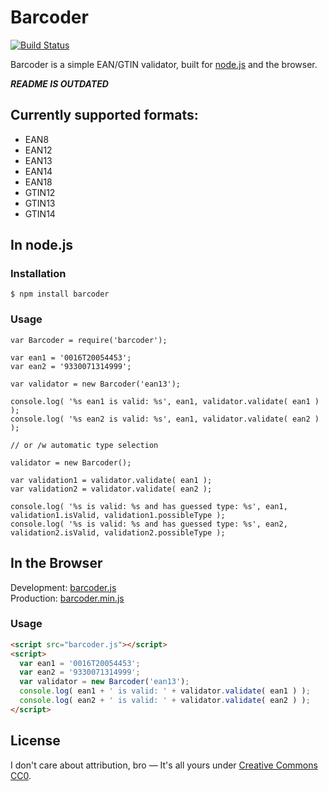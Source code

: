 # Barcoder

[![Build Status](https://travis-ci.org/dominiklessel/node-barcoder.svg?branch=master)](https://travis-ci.org/dominiklessel/node-barcoder)

Barcoder is a simple EAN/GTIN validator, built for [node.js](http://nodejs.org) and the browser.

***README IS OUTDATED***

## Currently supported formats:

- EAN8
- EAN12
- EAN13
- EAN14
- EAN18
- GTIN12
- GTIN13
- GTIN14

## In node.js

### Installation

```
$ npm install barcoder
```

### Usage

```
var Barcoder = require('barcoder');

var ean1 = '0016T20054453';
var ean2 = '9330071314999';
      
var validator = new Barcoder('ean13');

console.log( '%s ean1 is valid: %s', ean1, validator.validate( ean1 ) );
console.log( '%s ean2 is valid: %s', ean1, validator.validate( ean2 ) );

// or /w automatic type selection

validator = new Barcoder();

var validation1 = validator.validate( ean1 );
var validation2 = validator.validate( ean2 );

console.log( '%s is valid: %s and has guessed type: %s', ean1, validation1.isValid, validation1.possibleType );
console.log( '%s is valid: %s and has guessed type: %s', ean2, validation2.isValid, validation2.possibleType );

```

## In the Browser

Development: [barcoder.js](https://github.com/dominiklessel/barcoder/raw/master/lib/barcoder.js)  
Production:  [barcoder.min.js](https://github.com/dominiklessel/barcoder/raw/master/dist/barcoder.min.js)

### Usage

```html
<script src="barcoder.js"></script>
<script>
  var ean1 = '0016T20054453';
  var ean2 = '9330071314999';
  var validator = new Barcoder('ean13');
  console.log( ean1 + ' is valid: ' + validator.validate( ean1 ) );
  console.log( ean2 + ' is valid: ' + validator.validate( ean2 ) );
</script>
```

## License

I don't care about attribution, bro — It's all yours under [Creative Commons CC0](http://creativecommons.org/publicdomain/zero/1.0/).
